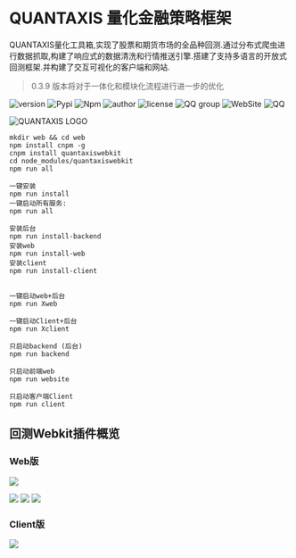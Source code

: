 # QUANTAXIS 量化金融策略框架
  
QUANTAXIS量化工具箱,实现了股票和期货市场的全品种回测.通过分布式爬虫进行数据抓取,构建了响应式的数据清洗和行情推送引擎.搭建了支持多语言的开放式回测框架.并构建了交互可视化的客户端和网站.

> 0.3.9 版本将对于一体化和模块化流程进行进一步的优化

![version](https://img.shields.io/badge/Version-%200.3.9dev/alpha-orange.svg)
![Pypi](https://img.shields.io/badge/Pypi-%200.3.9-blue.svg)
![Npm](https://img.shields.io/badge/Npm-%200.3.9-yellow.svg)
![author](https://img.shields.io/badge/Powered%20by-%20%20yutiansut-red.svg)
![license](https://img.shields.io/badge/License-%20MIT-brightgreen.svg)
![QQ group](https://img.shields.io/badge/QQGroup-%20563280067-yellow.svg)
![WebSite](https://img.shields.io/badge/Website-%20www.yutiansut.com-brown.svg)
![QQ](https://img.shields.io/badge/AutherQQ-%20279336410-blue.svg)


![QUANTAXIS LOGO](http://i1.piimg.com/1949/62c510db7915837a.png)



``` nodejs
mkdir web && cd web
npm install cnpm -g
cnpm install quantaxiswebkit
cd node_modules/quantaxiswebkit
npm run all
```



```
一键安装
npm run install
一键启动所有服务:
npm run all

安装后台
npm run install-backend
安装web
npm run install-web
安装client
npm run install-client


一键启动web+后台
npm run Xweb

一键启动Client+后台
npm run Xclient

只启动backend (后台)
npm run backend

只启动前端web
npm run website

只启动客户端Client
npm run client
```
## 回测Webkit插件概览
### Web版
![](http://i1.piimg.com/567571/1b8ace2f83859112.png)

![](http://i2.muimg.com/567571/5079341ad1461a91.png)
![](http://i1.piimg.com/567571/09bd05c3698f2d38.png)
![](http://i1.piimg.com/567571/053ac3e3850f8f60.png)
### Client版
![](http://i2.muimg.com/4851/25f8b959d5c6f794.png)